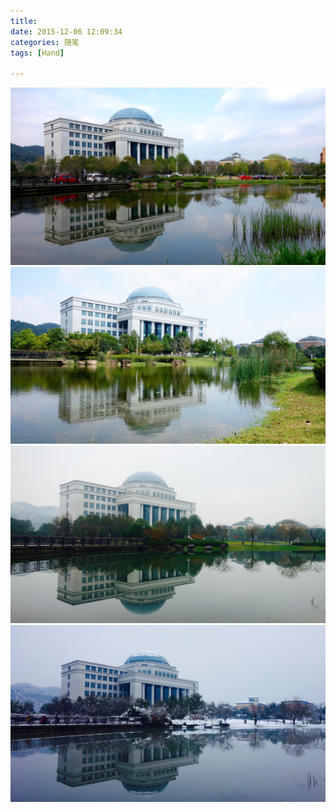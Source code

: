 ```yaml
---
title: 
date: 2015-12-06 12:09:34
categories: 随笔
tags: [Hand]

---
```

![图片](/assets/images/ZkVYZStaNHZWSXV2MjA1amVKb3N2bG9hMkoxemIzVFAwSjJxSHgzTFkwRVh6MlJXOW4vdzl3PT0.jpg)
![图片](/assets/images/ZkVYZStaNHZWSXV2MjA1amVKb3N2cVk4L2RGZnoxcko5MWlOTTcrditaSDhoQysraGFYd0NnPT0.jpg)
![图片](/assets/images/ZkVYZStaNHZWSXV2MjA1amVKb3N2clp5KzFVaFZYb2RMRHJlMTZFMC9kdU1TSHdFTjZ3NkxRPT0.jpg)
![图片](/assets/images/ZkVYZStaNHZWSXV2MjA1amVKb3N2dVdNN0FtUCtyejZhMStoQ05BZUQyTFVVcVBseFBRNC9nPT0.jpg)

